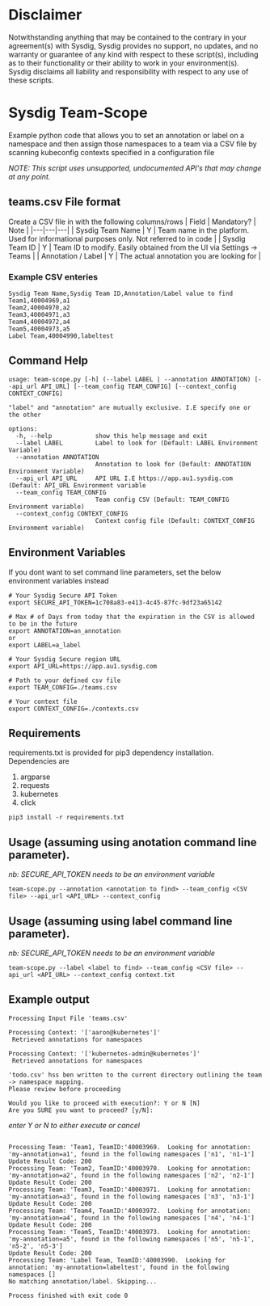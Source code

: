 # Disclaimer

Notwithstanding anything that may be contained to the contrary in your agreement(s) with Sysdig, Sysdig provides no support, no updates, and no warranty or guarantee of any kind with respect to these script(s), including as to their functionality or their ability to work in your environment(s).  Sysdig disclaims all liability and responsibility with respect to any use of these scripts.  

# Sysdig Team-Scope
Example python code that allows you to set an annotation or label on a namespace and then assign those namespaces to a team via a CSV file by scanning kubeconfig contexts specified in a configuration file

_NOTE: This script uses unsupported, undocumented API's that may change at any point._


## teams.csv File format
Create a CSV file in with the following columns/rows
| Field | Mandatory? | Note |
|---|---|---|
| Sysdig Team Name | Y | Team name in the platform.  Used for informational purposes only.  Not referred to in code |
| Sysdig Team ID | Y | Team ID to modify.  Easily obtained from the UI via Settings -> Teams |
| Annotation / Label | Y | The actual annotation you are looking for  |

### Example CSV enteries
```
Sysdig Team Name,Sysdig Team ID,Annotation/Label value to find
Team1,40004969,a1
Team2,40004970,a2
Team3,40004971,a3
Team4,40004972,a4
Team5,40004973,a5
Label Team,40004990,labeltest
```


## Command Help
```
usage: team-scope.py [-h] (--label LABEL | --annotation ANNOTATION) [--api_url API_URL] [--team_config TEAM_CONFIG] [--context_config CONTEXT_CONFIG]

"label" and "annotation" are mutually exclusive. I.E specify one or the other

options:
  -h, --help            show this help message and exit
  --label LABEL         Label to look for (Default: LABEL Environment Variable)
  --annotation ANNOTATION
                        Annotation to look for (Default: ANNOTATION Environment Variable)
  --api_url API_URL     API URL I.E https://app.au1.sysdig.com (Default: API_URL Environment variable
  --team_config TEAM_CONFIG
                        Team config CSV (Default: TEAM_CONFIG Environment variable)
  --context_config CONTEXT_CONFIG
                        Context config file (Default: CONTEXT_CONFIG Environment variable)
```


## Environment Variables
If you dont want to set command line parameters, set the below environment variables instead

```
# Your Sysdig Secure API Token
export SECURE_API_TOKEN=1c708a83-e413-4c45-87fc-9df23a65142 

# Max # of Days from today that the expiration in the CSV is allowed to be in the future
export ANNOTATION=an_annotation
or
export LABEL=a_label

# Your Sysdig Secure region URL
export API_URL=https://app.au1.sysdig.com 

# Path to your defined csv file
export TEAM_CONFIG=./teams.csv

# Your context file
export CONTEXT_CONFIG=./contexts.csv
```

## Requirements
requirements.txt is provided for pip3 dependency installation.
Dependencies are 
1) argparse
2) requests
3) kubernetes
4) click
```
pip3 install -r requirements.txt
```


## Usage (assuming using anotation command line parameter).
*nb: SECURE_API_TOKEN needs to be an environment variable*
```
team-scope.py --annotation <annotation to find> --team_config <CSV file> --api_url <API_URL> --context_config
```

## Usage (assuming using label command line parameter).
*nb: SECURE_API_TOKEN needs to be an environment variable*
```
team-scope.py --label <label to find> --team_config <CSV file> --api_url <API_URL> --context_config context.txt
```

## Example output

```
Processing Input File 'teams.csv'

Processing Context: '['aaron@kubernetes']'
 Retrieved annotations for namespaces

Processing Context: '['kubernetes-admin@kubernetes']'
 Retrieved annotations for namespaces

'todo.csv' hss ben written to the current directory outlining the team -> namespace mapping.
Please review before proceeding

Would you like to proceed with execution?: Y or N [N]
Are you SURE you want to proceed? [y/N]:
```

_enter Y or N to either execute or cancel_

```

Processing Team: 'Team1, TeamID:'40003969.  Looking for annotation: 'my-annotation=a1', found in the following namespaces ['n1', 'n1-1']
Update Result Code: 200
Processing Team: 'Team2, TeamID:'40003970.  Looking for annotation: 'my-annotation=a2', found in the following namespaces ['n2', 'n2-1']
Update Result Code: 200
Processing Team: 'Team3, TeamID:'40003971.  Looking for annotation: 'my-annotation=a3', found in the following namespaces ['n3', 'n3-1']
Update Result Code: 200
Processing Team: 'Team4, TeamID:'40003972.  Looking for annotation: 'my-annotation=a4', found in the following namespaces ['n4', 'n4-1']
Update Result Code: 200
Processing Team: 'Team5, TeamID:'40003973.  Looking for annotation: 'my-annotation=a5', found in the following namespaces ['n5', 'n5-1', 'n5-2', 'n5-3']
Update Result Code: 200
Processing Team: 'Label Team, TeamID:'40003990.  Looking for annotation: 'my-annotation=labeltest', found in the following namespaces []
No matching annotation/label. Skipping...

Process finished with exit code 0
```

